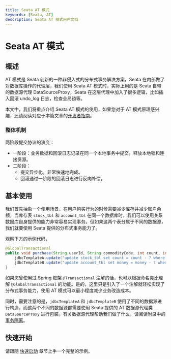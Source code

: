 ```yaml
---
title: Seata AT 模式
keywords: [Seata, AT]
description: Seata AT 模式用户文档
---
```


# Seata AT 模式

## 概述

AT 模式是 Seata 创新的一种非侵入式的分布式事务解决方案，Seata 在内部做了对数据库操作的代理层，我们使用 Seata AT 模式时，实际上用的是 Seata 自带的数据源代理 DataSourceProxy，Seata 在这层代理中加入了很多逻辑，比如插入回滚 undo_log 日志，检查全局锁等。

本文中，我们将重点介绍 Seata AT 模式的使用，如果您对于 AT 模式原理感兴趣，还请阅读对应于本篇文章的[开发者指南](../../dev/mode/at-mode)。



### 整体机制

两阶段提交协议的演变：

- 一阶段：业务数据和回滚日志记录在同一个本地事务中提交，释放本地锁和连接资源。
- 二阶段：
  - 提交异步化，非常快速地完成。
  - 回滚通过一阶段的回滚日志进行反向补偿。



## 基本使用

我们首先抽象一个使用场景，在用户购买行为的时候需要减少库存并减少账户余额，当库存表 `stock_tbl` 和 `account_tbl` 在同一个数据库时，我们可以使用关系数据库自身提供的能力非常容易实现事务。但如果这两个表分属于不同的数据源，我们就要使用 Seata 提供的分布式事务能力了。

观察下方的示例代码，

```java
@GlobalTransactional
public void purchase(String userId, String commodityCode, int count, int money) {
    jdbcTemplateA.update("update stock_tbl set count = count - ? where commodity_code = ?", new Object[] {count, commodityCode});
    jdbcTemplateB.update("update account_tbl set money = money - ? where user_id = ?", new Object[] {money, userId});
}
```

如果您曾使用过 Spring 框架 `@Transactional` 注解的话，也可以根据命名类比理解 `@GlobalTransactional` 的功能。是的，这里只是引入了一个注解就轻松实现了分布式事务能力，使用 AT 模式可以最小程度减少业务改造成本。

同时，需要注意的是，`jdbcTemplateA` 和 `jdbcTemplateB` 使用了不同的数据源进行构造，而这两个不同的数据源都需要使用 Seata 提供的 AT 数据源代理类 `DataSourceProxy` 进行包装。有关数据源代理帮助我们做了什么，请阅读附录中的[事务隔离](../appendix/isolation#从代理数据源说起)。



## 快速开始

请跟随 [快速启动](../quickstart) 章节上手一个完整的示例。
